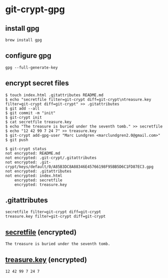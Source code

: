 # git-crypt-gpg

## install gpg
```
brew install gpg
```

## configure gpg
```
gpg --full-generate-key
```

## encrypt secret files
```
$ touch index.html .gitattributes README.md
$ echo "secretfile filter=git-crypt diff=git-crypt\ntreasure.key filter=git-crypt diff=git-crypt" >> .gitattributes
$ git add --all
$ git commit -m "init"
$ git-crypt init
$ cat secretfile treasure.key
$ echo "The treasure is buried under the seventh tomb." >> secretfile
$ echo "12 42 99 7 24 7" >> treasure.key
$ git-crypt add-gpg-user "Marc Lundgren <marclundgren2.0@gmail.com>"
$ git push
```

```
$ git-crypt status
not encrypted: README.md
not encrypted: .git-crypt/.gitattributes
not encrypted: .git-crypt/keys/default/0/A85B3DC8A88346E45766198F95BB5D6C1FD87EC3.gpg
not encrypted: .gitattributes
not encrypted: index.html
    encrypted: secretfile
    encrypted: treasure.key
```


## .gitattributes
```
secretfile filter=git-crypt diff=git-crypt
treasure.key filter=git-crypt diff=git-crypt
```

## [secretfile](https://github.com/marclundgren/git-crypt-gpg/blob/master/secretfile) (encrypted)
```
The treasure is buried under the seventh tomb.
```

## [treasure.key](https://github.com/marclundgren/git-crypt-gpg/blob/master/treasure.key) (encrypted)
```
12 42 99 7 24 7
```
